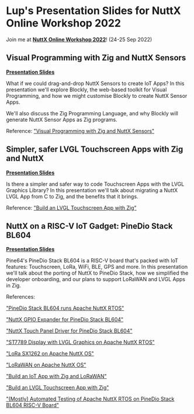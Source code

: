 # Lup's Presentation Slides for NuttX Online Workshop 2022

Join me at [__NuttX Online Workshop 2022__](https://nuttx.events/)! (24-25 Sep 2022)

## Visual Programming with Zig and NuttX Sensors

[__Presentation Slides__](https://docs.google.com/presentation/d/1IzSqs9p9Kmb6_vVl2E_LuKmKNXB3btu7-ghxRZJfyXc/edit?usp=sharing&authuser=0)

What if we could drag-and-drop NuttX Sensors to create IoT Apps? In this presentation we'll explore Blockly, the web-based toolkit for Visual Programming, and how we might customise Blockly to create NuttX Sensor Apps.

We'll also discuss the Zig Programming Language, and why Blockly will generate NuttX Sensor Apps as Zig programs.

Reference: ["Visual Programming with Zig and NuttX Sensors"](https://lupyuen.github.io/articles/visual)

## Simpler, safer LVGL Touchscreen Apps with Zig and NuttX

[__Presentation Slides__](https://docs.google.com/presentation/d/1uFCxfNQjWVEWeM3vaHyYKe0soiRMc1LCnfYC4XleMgY/edit?usp=sharing&authuser=0)

Is there a simpler and safer way to code Touchscreen Apps with the LVGL Graphics Library? In this presentation we'll talk about migrating a NuttX LVGL App from C to Zig, and the benefits that it brings.

Reference: ["Build an LVGL Touchscreen App with Zig"](https://lupyuen.github.io/articles/lvgl)

## NuttX on a RISC-V IoT Gadget: PineDio Stack BL604

[__Presentation Slides__](https://docs.google.com/presentation/d/1xEGRwYbrngK7CdqU3jsALq-5xzB5skL0FrIQZ26WqXg/edit?usp=sharing&authuser=0)

Pine64's PineDio Stack BL604 is a RISC-V board that's packed with IoT features: Touchscreen, LoRa, WiFi, BLE, GPS and more. In this presentation we'll talk about the porting of NuttX to PineDio Stack, how we simplified the developer onboarding, and our plans to support LoRaWAN and LVGL Apps in Zig.

References:

["PineDio Stack BL604 runs Apache NuttX RTOS"](https://lupyuen.github.io/articles/pinedio2)

["NuttX GPIO Expander for PineDio Stack BL604"](https://lupyuen.github.io/articles/expander)

["NuttX Touch Panel Driver for PineDio Stack BL604"](https://lupyuen.github.io/articles/touch)

["ST7789 Display with LVGL Graphics on Apache NuttX RTOS"](https://lupyuen.github.io/articles/st7789)

["LoRa SX1262 on Apache NuttX OS"](https://lupyuen.github.io/articles/sx1262)

["LoRaWAN on Apache NuttX OS"](https://lupyuen.github.io/articles/lorawan3)

["Build an IoT App with Zig and LoRaWAN"](https://lupyuen.github.io/articles/iot)

["Build an LVGL Touchscreen App with Zig"](https://lupyuen.github.io/articles/lvgl)

["(Mostly) Automated Testing of Apache NuttX RTOS on PineDio Stack BL604 RISC-V Board"](https://lupyuen.github.io/articles/auto2)